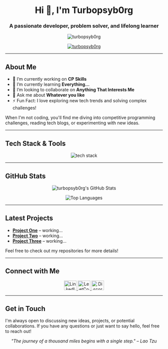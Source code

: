 <h1 align="center">Hi 👋, I'm Turbopsyb0rg</h1>
<h3 align="center">A passionate developer, problem solver, and lifelong learner</h3>

<p align="center">
  <img src="https://komarev.com/ghpvc/?username=turbopsyb0rg&label=Profile%20views&color=0e75b6&style=flat" alt="turbopsyb0rg" />
</p>

<p align="center">
  <a href="https://github.com/ryo-ma/github-profile-trophy">
    <img src="https://github-profile-trophy.vercel.app/?username=turbopsyb0rg" alt="turbopsyb0rg" />
  </a>
</p>

---

## About Me

- 🔭 I’m currently working on **CP Skills**
- 🌱 I’m currently learning **Everything...**
- 👯 I’m looking to collaborate on **Anything That Interests Me**
- 💬 Ask me about **Whatever you like**
- ⚡ Fun Fact: I love exploring new tech trends and solving complex challenges!

When I'm not coding, you'll find me diving into competitive programming challenges, reading tech blogs, or experimenting with new ideas.

---

## Tech Stack & Tools

<p align="center">
  <!-- Customize the icons-->
  <img src="https://skillicons.dev/icons?i=cpp,python,java,js,html,css" alt="tech stack" />
</p>

---

## GitHub Stats

<p align="center">
  <img src="https://github-readme-stats.vercel.app/api?username=turbopsyb0rg&show_icons=true&theme=radical" alt="turbopsyb0rg's GitHub Stats" />
</p>
<p align="center">
  <img src="https://github-readme-stats.vercel.app/api/top-langs/?username=turbopsyb0rg&layout=compact&theme=radical" alt="Top Languages" />
</p>

---

## Latest Projects

- **[Project One](#)** – working...
- **[Project Two](#)** – working...
- **[Project Three](#)** – working...

Feel free to check out my repositories for more details!

---

## Connect with Me

<p align="center">
  <a href="https://linkedin.com/in/turbo-cyborg-978b3025b" target="_blank">
    <img src="https://raw.githubusercontent.com/rahuldkjain/github-profile-readme-generator/master/src/images/icons/Social/linked-in-alt.svg" alt="LinkedIn" height="30" width="40" />
  </a>
  <a href="https://www.leetcode.com/my_oasis" target="_blank">
    <img src="https://raw.githubusercontent.com/rahuldkjain/github-profile-readme-generator/master/src/images/icons/Social/leet-code.svg" alt="LeetCode" height="30" width="40" />
  </a>
  <a href="https://discord.gg/520079621497159696" target="_blank">
    <img src="https://raw.githubusercontent.com/rahuldkjain/github-profile-readme-generator/master/src/images/icons/Social/discord.svg" alt="Discord" height="30" width="40" />
  </a>
</p>

---

## Get in Touch

I'm always open to discussing new ideas, projects, or potential collaborations. If you have any questions or just want to say hello, feel free to reach out!

<p align="center">
  <i>"The journey of a thousand miles begins with a single step." – Lao Tzu</i>
</p>
